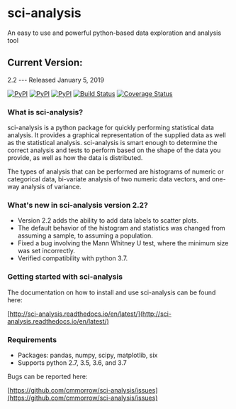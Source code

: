 # sci-analysis
An easy to use and powerful python-based data exploration and analysis tool

## Current Version:
2.2 --- Released January 5, 2019

[![PyPI](https://img.shields.io/pypi/v/sci_analysis.svg)](https://pypi.python.org/pypi/sci_analysis)
[![PyPI](https://img.shields.io/pypi/format/sci_analysis.svg)](https://pypi.python.org/pypi/sci_analysis)
[![PyPI](https://img.shields.io/pypi/pyversions/sci_analysis.svg)](https://pypi.python.org/pypi/sci_analysis)
[![Build Status](https://travis-ci.org/cmmorrow/sci-analysis.svg?branch=master)](https://travis-ci.org/cmmorrow/sci-analysis)
[![Coverage Status](https://coveralls.io/repos/github/cmmorrow/sci-analysis/badge.svg?branch=master)](https://coveralls.io/github/cmmorrow/sci-analysis?branch=master)

### What is sci-analysis?
sci-analysis is a python package for quickly performing statistical data analysis. It provides a graphical representation of the supplied data as well as the statistical analysis. sci-analysis is smart enough to determine the correct analysis and tests to perform based on the shape of the data you provide, as well as how the data is distributed.

The types of analysis that can be performed are histograms of numeric or categorical data, bi-variate analysis of two numeric data vectors, and one-way analysis of variance.

### What's new in sci-analysis version 2.2?

* Version 2.2 adds the ability to add data labels to scatter plots.
* The default behavior of the histogram and statistics was changed from assuming a sample, to assuming a population.
* Fixed a bug involving the Mann Whitney U test, where the minimum size was set incorrectly.
* Verified compatibility with python 3.7.

### Getting started with sci-analysis
The documentation on how to install and use sci-analysis can be found here:

[http://sci-analysis.readthedocs.io/en/latest/](http://sci-analysis.readthedocs.io/en/latest/)


### Requirements
* Packages: pandas, numpy, scipy, matplotlib, six
* Supports python 2.7, 3.5, 3.6, and 3.7

Bugs can be reported here:

[https://github.com/cmmorrow/sci-analysis/issues](https://github.com/cmmorrow/sci-analysis/issues)

